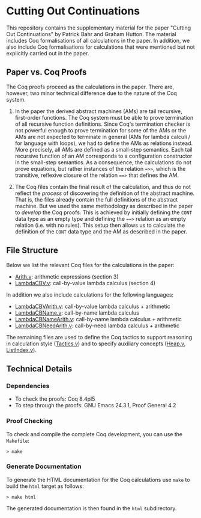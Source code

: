 # Cutting Out Continuations

This repository contains the supplementary material for the paper
"Cutting Out Continuations" by Patrick Bahr and Graham Hutton.  The
material includes Coq formalisations of all calculations in the
paper. In addition, we also include Coq formalisations for
calculations that were mentioned but not explicitly carried out in the
paper.

## Paper vs. Coq Proofs


The Coq proofs proceed as the calculations in the paper. There are,
however, two minor technical difference due to the nature of the Coq
system.

  1. In the paper the derived abstract machines (AMs) are tail
     recursive, first-order functions. The Coq system must be able to
     prove termination of all recursive function definitions. Since
     Coq's termination checker is not powerful enough to prove
     termination for some of the AMs or the AMs are not expected to
     terminate in general (AMs for lambda calculi / for language with
     loops), we had to define the AMs as relations instead. More
     precisely, all AMs are defined as a small-step semantics. Each
     tail recursive function of an AM corresponds to a configuration
     constructor in the small-step semantics. As a consequence, the
     calculations do not prove equations, but rather instances of the
     relation `=>>`, which is the transitive, reflexive closure of the
     relation `==>` that defines the AM.

  2. The Coq files contain the final result of the calculation, and
     thus do not reflect the *process* of discovering the definition
     of the abstract machine. That is, the files already contain the
     full definitions of the abstract machine. But we used the same
     methodology as described in the paper to *develop* the Coq
     proofs. This is achieved by initially defining the `CONT` data
     type as an empty type and defining the `==>` relation as an empty
     relation (i.e. with no rules). This setup then allows us to
     calculate the definition of the `CONT` data type and the AM as
     described in the paper.

## File Structure


Below we list the relevant Coq files for the calculations in the
paper:

 - [Arith.v](Arith.v): arithmetic expressions (section 3)
 - [LambdaCBV.v](LambdaCBV.v): call-by-value lambda calculus (section 4)

In addition we also include calculations for the following languages:

 - [LambdaCBVArith.v](LambdaCBVArith.v): call-by-value lambda
   calculus + arithmetic
 - [LambdaCBName.v](LambdaCBName.v): call-by-name lambda calculus
 - [LambdaCBNameArith.v](LambdaCBNameArith.v): call-by-name lambda
   calculus + arithmetic
 - [LambdaCBNeedArith.v](LambdaCBNeedArith.v): call-by-need lambda
   calculus + arithmetic

The remaining files are used to define the Coq tactics to support
reasoning in calculation style ([Tactics.v](Tactics.v)) and to specify
auxiliary concepts ([Heap.v](Heap.v), [ListIndex.v](ListIndex.v)).

## Technical Details


### Dependencies

- To check the proofs: Coq 8.4pl5
- To step through the proofs: GNU Emacs 24.3.1, Proof General 4.2

### Proof Checking

To check and compile the complete Coq development, you can use the
`Makefile`:

```shell
> make
```

### Generate Documentation

To generate the HTML documentation for the Coq calculations use `make`
to build the `html` target as follows:

```shell
> make html
```

The generated documentation is then found in the `html` subdirectory.
